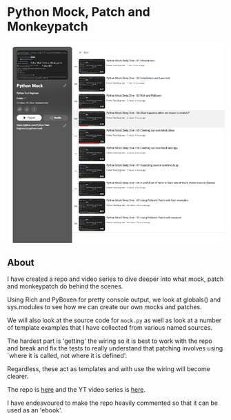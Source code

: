 # Python Mock, Patch and Monkeypatch

![YouTube Mock](../images/asides/yt-mock.png "Mock")


## About

I have created a repo and video series to dive deeper into what mock, patch and monkeypatch do behind the scenes.

Using Rich and PyBoxen for pretty console output, we look at globals() and sys.modules to see how we can create our own mocks and patches.

We will also look at the source code for `mock.py` as well as look at a number of template examples that I have collected from various named sources.

The hardest part is 'getting' the wiring so it is best to work with the repo and break and fix the tests to really understand that patching involves using `where it is called, not where it is defined'.

Regardless, these act as templates and with use the wiring will become clearer.

The repo is [here](https://github.com/Python-Test-Engineer/yt-python-mock) and the YT video series is [here](https://www.youtube.com/playlist?list=PLsszRSbzjyvlLRuCuj0KqZzEBEHK0_H7g).

I have endeavoured to make the repo heavily commented so that it can be used as an 'ebook'.

<br>